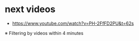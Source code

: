# next videos

* https://www.youtube.com/watch?v=PH-2FfFD2PU&t=62s

※ Filtering by videos within 4 minutes  
